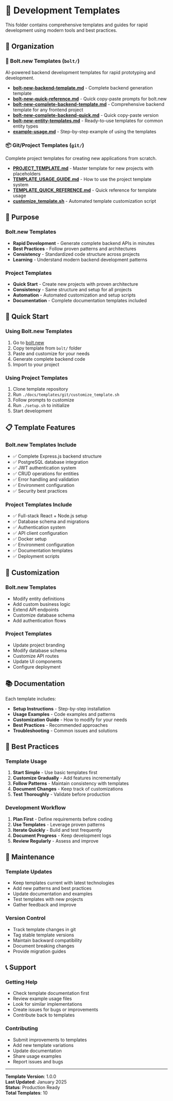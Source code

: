 # 🚀 Development Templates

This folder contains comprehensive templates and guides for rapid development using modern tools and best practices.

## 📁 Organization

### **🔧 Bolt.new Templates (`bolt/`)**
AI-powered backend development templates for rapid prototyping and development.

- **[bolt-new-backend-template.md](./bolt/bolt-new-backend-template.md)** - Complete backend generation template
- **[bolt-new-quick-reference.md](./bolt/bolt-new-quick-reference.md)** - Quick copy-paste prompts for bolt.new
- **[bolt-new-complete-backend-template.md](./bolt/bolt-new-complete-backend-template.md)** - Comprehensive backend template for any frontend project
- **[bolt-new-complete-backend-quick.md](./bolt/bolt-new-complete-backend-quick.md)** - Quick copy-paste version
- **[bolt-new-entity-templates.md](./bolt/bolt-new-entity-templates.md)** - Ready-to-use templates for common entity types
- **[example-usage.md](./bolt/example-usage.md)** - Step-by-step example of using the templates

### **📦 Git/Project Templates (`git/`)**
Complete project templates for creating new applications from scratch.

- **[PROJECT_TEMPLATE.md](./git/PROJECT_TEMPLATE.md)** - Master template for new projects with placeholders
- **[TEMPLATE_USAGE_GUIDE.md](./git/TEMPLATE_USAGE_GUIDE.md)** - How to use the project template system
- **[TEMPLATE_QUICK_REFERENCE.md](./git/TEMPLATE_QUICK_REFERENCE.md)** - Quick reference for template usage
- **[customize_template.sh](./git/customize_template.sh)** - Automated template customization script

## 🎯 Purpose

### **Bolt.new Templates**
- **Rapid Development** - Generate complete backend APIs in minutes
- **Best Practices** - Follow proven patterns and architectures
- **Consistency** - Standardized code structure across projects
- **Learning** - Understand modern backend development patterns

### **Project Templates**
- **Quick Start** - Create new projects with proven architecture
- **Consistency** - Same structure and setup for all projects
- **Automation** - Automated customization and setup scripts
- **Documentation** - Complete documentation templates included

## 🚀 Quick Start

### **Using Bolt.new Templates**
1. Go to [bolt.new](https://bolt.new)
2. Copy template from `bolt/` folder
3. Paste and customize for your needs
4. Generate complete backend code
5. Import to your project

### **Using Project Templates**
1. Clone template repository
2. Run `./docs/templates/git/customize_template.sh`
3. Follow prompts to customize
4. Run `./setup.sh` to initialize
5. Start development

## 📋 Template Features

### **Bolt.new Templates Include**
- ✅ Complete Express.js backend structure
- ✅ PostgreSQL database integration
- ✅ JWT authentication system
- ✅ CRUD operations for entities
- ✅ Error handling and validation
- ✅ Environment configuration
- ✅ Security best practices

### **Project Templates Include**
- ✅ Full-stack React + Node.js setup
- ✅ Database schema and migrations
- ✅ Authentication system
- ✅ API client configuration
- ✅ Docker setup
- ✅ Environment configuration
- ✅ Documentation templates
- ✅ Deployment scripts

## 🔧 Customization

### **Bolt.new Templates**
- Modify entity definitions
- Add custom business logic
- Extend API endpoints
- Customize database schema
- Add authentication flows

### **Project Templates**
- Update project branding
- Modify database schema
- Customize API routes
- Update UI components
- Configure deployment

## 📚 Documentation

Each template includes:
- **Setup Instructions** - Step-by-step installation
- **Usage Examples** - Code examples and patterns
- **Customization Guide** - How to modify for your needs
- **Best Practices** - Recommended approaches
- **Troubleshooting** - Common issues and solutions

## 🎯 Best Practices

### **Template Usage**
1. **Start Simple** - Use basic templates first
2. **Customize Gradually** - Add features incrementally
3. **Follow Patterns** - Maintain consistency with templates
4. **Document Changes** - Keep track of customizations
5. **Test Thoroughly** - Validate before production

### **Development Workflow**
1. **Plan First** - Define requirements before coding
2. **Use Templates** - Leverage proven patterns
3. **Iterate Quickly** - Build and test frequently
4. **Document Progress** - Keep development logs
5. **Review Regularly** - Assess and improve

## 🔄 Maintenance

### **Template Updates**
- Keep templates current with latest technologies
- Add new patterns and best practices
- Update documentation and examples
- Test templates with new projects
- Gather feedback and improve

### **Version Control**
- Track template changes in git
- Tag stable template versions
- Maintain backward compatibility
- Document breaking changes
- Provide migration guides

## 📞 Support

### **Getting Help**
- Check template documentation first
- Review example usage files
- Look for similar implementations
- Create issues for bugs or improvements
- Contribute back to templates

### **Contributing**
- Submit improvements to templates
- Add new template variations
- Update documentation
- Share usage examples
- Report issues and bugs

---

**Template Version**: 1.0.0  
**Last Updated**: January 2025  
**Status**: Production Ready  
**Total Templates**: 10

